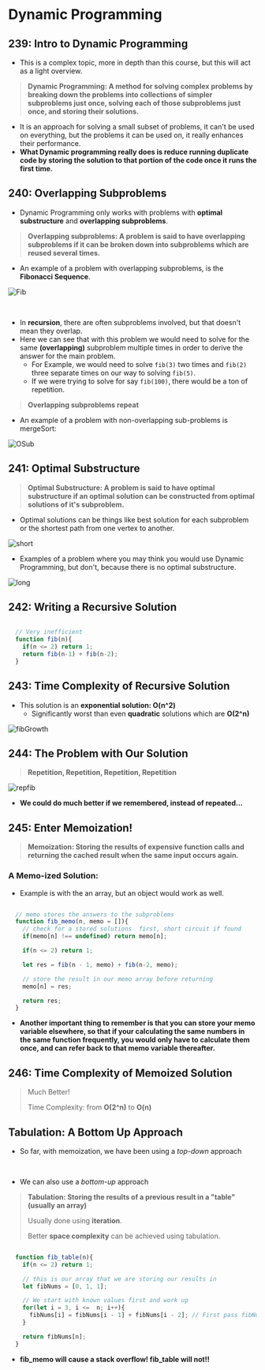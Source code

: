 # Dynamic Programming 

## 239: Intro to Dynamic Programming

- This is a complex topic, more in depth than this course, but this will act as a light overview.

> **Dynamic Programming: A method for solving complex problems by breaking down the problems into collections of simpler subproblems just once, solving each of those subproblems just once, and storing their solutions.**

- It is an approach for solving a small subset of problems, it can't be used on everything, but the problems it can be used on, it really enhances their performance. 
- **What Dynamic programming really does is reduce running duplicate code by storing the solution to that portion of the code once it runs the first time.**

## 240: Overlapping Subproblems

- Dynamic Programming only works with problems with **optimal substructure** and **overlapping subproblems**.

> **Overlapping subproblems: A problem is said to have overlapping subproblems if it can be broken down into subproblems which are reused several times.**

- An example of a problem with overlapping subproblems, is the **Fibonacci Sequence**.

![Fib](./resources/Fib.JPG)

<br>

- In **recursion**, there are often subproblems involved, but that doesn't mean they overlap.
- Here we can see that with this problem we would need to solve for the same **(overlapping)** subproblem multiple times in order to derive the answer for the main problem.
  - For Example, we would need to solve `fib(3)` two times and `fib(2)` three separate times on our way to solving `fib(5)`.
  - If we were trying to solve for say `fib(100)`, there would be a ton of repetition. 
> **Overlapping subproblems repeat**

- An example of a problem with non-overlapping sub-problems is mergeSort:

![OSub](./resources/OSub.JPG)

## 241: Optimal Substructure

> **Optimal Substructure: A problem is said to have optimal substructure if an optimal solution can be constructed from optimal solutions of it's subproblem.**

- Optimal solutions can be things like best solution for each subproblem or the shortest path from one vertex to another. 

![short](./resources/short.JPG)

- Examples of a problem where you may think you would use Dynamic Programming, but don't, because there is no optimal substructure. 

![long](./resources/long.JPG)
<br>

## 242: Writing a Recursive Solution

``` js

  // Very inefficient 
  function fib(n){
    if(n <= 2) return 1;
    return fib(n-1) + fib(n-2);
  }

```

## 243: Time Complexity of Recursive Solution

- This solution is an **exponential solution: O(n^2)**
  - Significantly worst than even **quadratic** solutions which are **O(2^n)**

![fibGrowth](./resources/FibGrowth.JPG)
<br>

## 244: The Problem with Our Solution

> **Repetition, Repetition, Repetition, Repetition**

![repfib](./resources/RepFib.JPG)
<br>

- **We could do much better if we remembered, instead of repeated...**

## 245: Enter Memoization!

> **Memoization: Storing the results of expensive function calls and returning the cached result when the same input occurs again.**

### A Memo-ized Solution: 

- Example is with the an array, but an object would work as well.

```js 

  // memo stores the answers to the subproblems
  function fib_memo(n, memo = []){
    // check for a stored solutions  first, short circuit if found
    if(memo[n] !== undefined) return memo[n];

    if(n <= 2) return 1;

    let res = fib(n - 1, memo) + fib(n-2, memo);

    // store the result in our memo array before returning
    memo[n] = res;

    return res;
  }

```

- **Another important thing to remember is that you can store your memo variable elsewhere, so that if your calculating the same numbers in the same function frequently, you would only have to calculate them once, and can refer back to that memo variable thereafter.**

## 246: Time Complexity of Memoized Solution

> Much Better! 
>
> Time Complexity: from **O(2^n)** to **O(n)**


## Tabulation: A Bottom Up Approach

- So far, with memoization, we have been using a *top-down* approach 

<br>

- We can also use a *bottom-up* approach 

> **Tabulation: Storing the results of a previous result in a "table" (usually an array)**
>
> Usually done using **iteration**.
>
> Better **space complexity** can be achieved using tabulation.

```js

  function fib_table(n){
    if(n <= 2) return 1;

    // this is our array that we are storing our results in
    let fibNums = [0, 1, 1];

    // We start with known values first and work up
    for(let i = 3, i <=  n; i++){
      fibNums[i] = fibNums[i - 1] + fibNums[i - 2]; // First pass fibNums[3] = fibNums[2] + fibNums[1]; 
    }

    return fibNums[n];
  }

```

- **fib_memo will cause a stack overflow! fib_table will not!!**